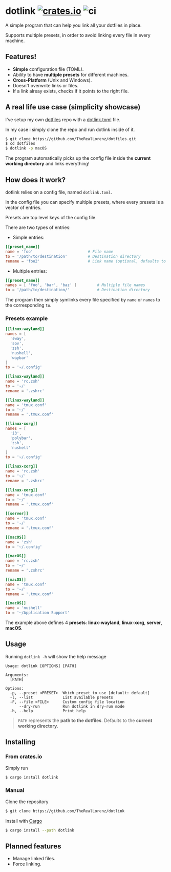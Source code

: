 # dotlink [![crates.io](https://img.shields.io/crates/v/dotlink)](https://crates.io/crates/dotlink) ![ci](https://github.com/TheRealLorenz/dotlink/actions/workflows/ci.yaml/badge.svg)

A simple program that can help you link all your dotfiles in place. 

Supports multiple presets, in order to avoid linking every file in every machine.

## Features!

- **Simple** configuration file (TOML).
- Ability to have **multiple presets** for different machines.
- **Cross-Platform** (Unix and Windows).
- Doesn't overwrite links or files.
- If a link alreay exists, checks if it points to the right file.

## A real life use case (simplicity showcase)

I've setup my own [dotfiles](https://github.com/TheRealLorenz/dotfiles.git) repo with a [dotlink.toml](https://github.com/TheRealLorenz/dotfiles/blob/main/dotlink.toml) file.

In my case i simply clone the repo and run dotlink inside of it.

```bash
$ git clone https://github.com/TheRealLorenz/dotfiles.git
$ cd dotfiles
$ dotlink -p macOS
```

The program automatically picks up the config file inside the **current working directory** and links everything!

## How does it work?

dotlink relies on a config file, named `dotlink.toml`.

In the config file you can specify multiple presets, where every presets is a vector of entries.

Presets are top level keys of the config file.

There are two types of entries:

- Simple entries:
```toml
[[preset_name]]
name = 'foo'                        # File name
to = '/path/to/destination'         # Destination directory
rename = 'foo2'                     # Link name (optional, defaults to the file name)
```

- Multiple entries:
```toml
[[preset_name]]
names = [ 'foo', 'bar', 'baz' ]         # Multiple file names
to = '/path/to/destination/'            # Destination directory
```

The program then simply symlinks every file specified by `name` or `names` to the corresponding `to`.

### Presets example

```toml
[[linux-wayland]]
names = [
  'sway',
  'sov',
  'zsh',
  'nushell',
  'waybar'
]
to = '~/.config'

[[linux-wayland]]
name = 'rc.zsh'
to = '~/'
rename = '.zshrc'

[[linux-wayland]]
name = 'tmux.conf'
to = '~/'
rename = '.tmux.conf'

[[linux-xorg]]
names = [
  'i3',
  'polybar',
  'zsh',
  'nushell'
]
to = '~/.config'

[[linux-xorg]]
name = 'rc.zsh'
to = '~/'
rename = '.zshrc'

[[linux-xorg]]
name = 'tmux.conf'
to = '~/'
rename = '.tmux.conf' 

[[server]]
name = 'tmux.conf'
to = '~/'
rename = '.tmux.conf'

[[macOS]]
name = 'zsh'
to = '~/.config'

[[macOS]]
name = 'rc.zsh'
to = '~/'
rename = '.zshrc'

[[macOS]]
name = 'tmux.conf'
to = '~/'
rename = '.tmux.conf'

[[macOS]]
name = 'nushell'
to = '~/Application Support'

```

The example above defines 4 **presets**: **linux-wayland**, **linux-xorg**, **server**, **macOS**.
  
## Usage

Running `dotlink -h` will show the help message
```
Usage: dotlink [OPTIONS] [PATH]

Arguments:
  [PATH]  

Options:
  -p, --preset <PRESET>  Which preset to use [default: default]
  -l, --list             List available presets
  -F, --file <FILE>      Custom config file location
      --dry-run          Run dotlink in dry-run mode
  -h, --help             Print help

```

> `PATH` represents the **path to the dotfiles**. Defaults to the **current working directory**.

## Installing

### From crates.io

Simply run

```bash
$ cargo install dotlink
```

### Manual

Clone the repository

```bash
$ git clone https://github.com/TheRealLorenz/dotlink
```

Install with [Cargo](https://docs.rs/cargo/latest/cargo/)

```bash
$ cargo install --path dotlink
```

## Planned features

- Manage linked files.
- Force linking.
